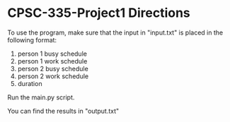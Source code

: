 # CPSC-335-Project1 Directions
To use the program, make sure that the input in "input.txt" is placed in the following format:
1. person 1 busy schedule
2. person 1 work schedule
3. person 2 busy schedule
4. person 2 work schedule
5. duration

Run the main.py script.

You can find the results in "output.txt"
